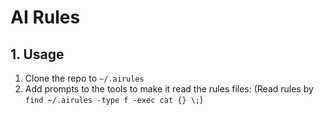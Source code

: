 # AI Rules

## 1. Usage

1. Clone the repo to `~/.airules`
2. Add prompts to the tools to make it read the rules files: (Read rules by `find ~/.airules -type f -exec cat {} \;`)
